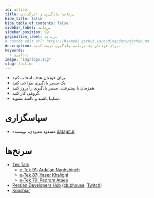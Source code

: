 ```yaml
---
id: action
title: برنامه یادگیری و اثرگذاری
hide_title: false
hide_table_of_contents: false
sidebar_label: برنامه
sidebar_position: 99
pagination_label: برنامه
# custom_edit_url: https://bsamadi.github.io/coding/docs/github.md
description: برای خودتان یک برنامه یادگیری درست کنید.
keywords:
  - یادگیری
image: "img/logo.svg"
slug: /action
---
```


- برای خودتان هدف انتخاب کنید. 
- یک مسیر یادگیری طراحی کنید.
- همزمان با پیشرفت، مسیر یادگیری را بروز کنید.
- گروهی کار کنید.
- شکیبا باشید و ناامید نشوید.

# سپاسگزاری

- مسعود معبودی، نویسنده [datagit.ir](https://www.datagit.ir/)

# سرنخ‌ها

<div dir="auto">

- [Tek Talk](https://linktr.ee/tektalk)
  - [e-Tek 91: Ardalan Naghshineh](https://youtu.be/FcRUmfwuWTo)
  - [e-Tek 87: Yaser Khalighi](https://youtu.be/mXNgK3flhRM)
  - [e-Tek 70: Pedram Ataee](https://youtu.be/tOdVgFebEJY)
- [Persian Developers Hub](https://persiandevelopers.com/) ([clubhouse](https://www.clubhouse.com/club/persian-developers-hub), [Twitch](https://www.twitch.tv/persiandevelopers))
- [Kooshiar](https://linktr.ee/kooshiar)

</div>
